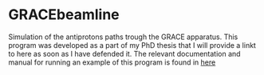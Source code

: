 # GRACEbeamline
Simulation of the antiprotons paths trough the GRACE apparatus. 
This program was developed as a part of my PhD thesis that I will provide a linkt to here as soon as I have defended it. 
The relevant documentation and manual for running an example of this program is found in [here](GRACEbeamlineDocumentation.pdf)
